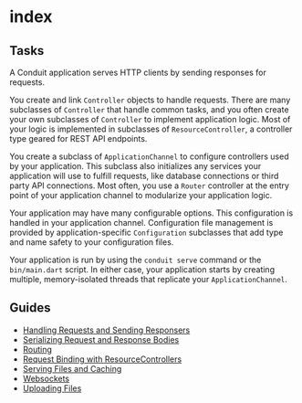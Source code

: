# index

## Tasks

A Conduit application serves HTTP clients by sending responses for requests.

You create and link `Controller` objects to handle requests. There are many subclasses of `Controller` that handle common tasks, and you often create your own subclasses of `Controller` to implement application logic. Most of your logic is implemented in subclasses of `ResourceController`, a controller type geared for REST API endpoints.

You create a subclass of `ApplicationChannel` to configure controllers used by your application. This subclass also initializes any services your application will use to fulfill requests, like database connections or third party API connections. Most often, you use a `Router` controller at the entry point of your application channel to modularize your application logic.

Your application may have many configurable options. This configuration is handled in your application channel. Configuration file management is provided by application-specific `Configuration` subclasses that add type and name safety to your configuration files.

Your application is run by using the `conduit serve` command or the `bin/main.dart` script. In either case, your application starts by creating multiple, memory-isolated threads that replicate your `ApplicationChannel`.

## Guides

* [Handling Requests and Sending Responsers](controller.md)
* [Serializing Request and Response Bodies](request_and_response.md)
* [Routing](routing.md)
* [Request Binding with ResourceControllers](resource_controller.md)
* [Serving Files and Caching](serving_files.md)
* [Websockets](websockets.md)
* [Uploading Files](file_upload.md)

